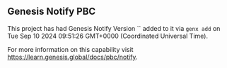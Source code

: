 ## Genesis Notify PBC

This project has had Genesis Notify Version `` added to it via `genx add` on Tue Sep 10 2024 09:51:26 GMT+0000 (Coordinated Universal Time).

For more information on this capability visit https://learn.genesis.global/docs/pbc/notify.
